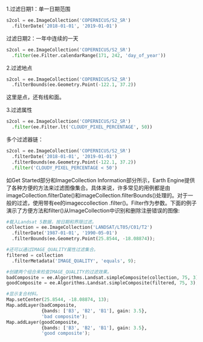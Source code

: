 1.过滤日期1：单一日期范围

```python
s2col = ee.ImageCollection('COPERNICUS/S2_SR')
  .filterDate('2018-01-01', '2019-01-01')
```

过滤日期2：一年中连续的一天

```python
s2col = ee.ImageCollection('COPERNICUS/S2_SR')
  .filter(ee.Filter.calendarRange(171, 242, 'day_of_year'))
```

2.过滤地点

```python
s2col = ee.ImageCollection('COPERNICUS/S2_SR')
  .filterBounds(ee.Geometry.Point(-122.1, 37.2))
```

这里是点，还有线和面。

3.过滤属性

```python
s2col = ee.ImageCollection('COPERNICUS/S2_SR')
  .filter(ee.Filter.lt('CLOUDY_PIXEL_PERCENTAGE', 50))
```



多个过滤器链：

```python
s2col = ee.ImageCollection('COPERNICUS/S2_SR')
  .filterDate('2018-01-01', '2019-01-01')
  .filterBounds(ee.Geometry.Point(-122.1, 37.2))
  .filter('CLOUDY_PIXEL_PERCENTAGE < 50')
```





如Get Started部分和ImageCollection Information部分所示，Earth Engine提供了各种方便的方法来过滤图像集合。具体来说，许多常见的用例都是由imageCollection.filterDate()和imageCollection.filterBounds()处理的。对于一般的过滤，使用带有ee的imageccollection .filter()。Filter作为参数。下面的例子演示了方便方法和filter()从ImageCollection中识别和删除注册错误的图像:

```python
#载入Landsat 5数据，按日期和界限过滤。
collection = ee.ImageCollection('LANDSAT/LT05/C01/T2')
  .filterDate('1987-01-01', '1990-05-01')
  .filterBounds(ee.Geometry.Point(25.8544, -18.08874));

#还可以通过IMAGE_QUALITY属性过滤集合。
filtered = collection
  .filterMetadata('IMAGE_QUALITY', 'equals', 9);

#创建两个组合来检查IMAGE_QUALITY的过滤效果。
badComposite = ee.Algorithms.Landsat.simpleComposite(collection, 75, 3);
goodComposite = ee.Algorithms.Landsat.simpleComposite(filtered, 75, 3);

#显示复合材料。
Map.setCenter(25.8544, -18.08874, 13);
Map.addLayer(badComposite,
             {bands: ['B3', 'B2', 'B1'], gain: 3.5},
             'bad composite');
Map.addLayer(goodComposite,
             {bands: ['B3', 'B2', 'B1'], gain: 3.5},
             'good composite');
```